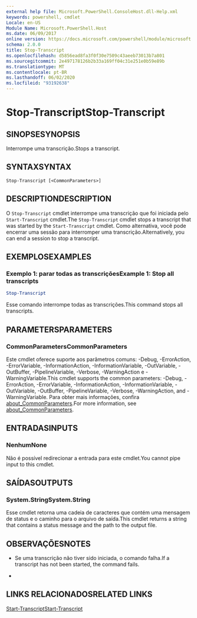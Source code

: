 ```yaml
---
external help file: Microsoft.PowerShell.ConsoleHost.dll-Help.xml
keywords: powershell, cmdlet
Locale: en-US
Module Name: Microsoft.PowerShell.Host
ms.date: 06/09/2017
online version: https://docs.microsoft.com/powershell/module/microsoft.powershell.host/stop-transcript?view=powershell-7&WT.mc_id=ps-gethelp
schema: 2.0.0
title: Stop-Transcript
ms.openlocfilehash: d5856ead8fa3f0f30e7509c43aeeb73013b7a801
ms.sourcegitcommit: 2e497178126b2b33a169ff04c31e251e0b59e89b
ms.translationtype: MT
ms.contentlocale: pt-BR
ms.lasthandoff: 06/02/2020
ms.locfileid: "93192638"
---
```

# <span data-ttu-id="59246-103">Stop-Transcript</span><span class="sxs-lookup"><span data-stu-id="59246-103">Stop-Transcript</span></span>

## <span data-ttu-id="59246-104">SINOPSE</span><span class="sxs-lookup"><span data-stu-id="59246-104">SYNOPSIS</span></span>
<span data-ttu-id="59246-105">Interrompe uma transcrição.</span><span class="sxs-lookup"><span data-stu-id="59246-105">Stops a transcript.</span></span>

## <span data-ttu-id="59246-106">SYNTAX</span><span class="sxs-lookup"><span data-stu-id="59246-106">SYNTAX</span></span>

```
Stop-Transcript [<CommonParameters>]
```

## <span data-ttu-id="59246-107">DESCRIPTION</span><span class="sxs-lookup"><span data-stu-id="59246-107">DESCRIPTION</span></span>

<span data-ttu-id="59246-108">O `Stop-Transcript` cmdlet interrompe uma transcrição que foi iniciada pelo `Start-Transcript` cmdlet.</span><span class="sxs-lookup"><span data-stu-id="59246-108">The `Stop-Transcript` cmdlet stops a transcript that was started by the `Start-Transcript` cmdlet.</span></span>
<span data-ttu-id="59246-109">Como alternativa, você pode encerrar uma sessão para interromper uma transcrição.</span><span class="sxs-lookup"><span data-stu-id="59246-109">Alternatively, you can end a session to stop a transcript.</span></span>

## <span data-ttu-id="59246-110">EXEMPLOS</span><span class="sxs-lookup"><span data-stu-id="59246-110">EXAMPLES</span></span>

### <span data-ttu-id="59246-111">Exemplo 1: parar todas as transcrições</span><span class="sxs-lookup"><span data-stu-id="59246-111">Example 1: Stop all transcripts</span></span>

```powershell
Stop-Transcript
```

<span data-ttu-id="59246-112">Esse comando interrompe todas as transcrições.</span><span class="sxs-lookup"><span data-stu-id="59246-112">This command stops all transcripts.</span></span>

## <span data-ttu-id="59246-113">PARAMETERS</span><span class="sxs-lookup"><span data-stu-id="59246-113">PARAMETERS</span></span>

### <span data-ttu-id="59246-114">CommonParameters</span><span class="sxs-lookup"><span data-stu-id="59246-114">CommonParameters</span></span>

<span data-ttu-id="59246-115">Este cmdlet oferece suporte aos parâmetros comuns: -Debug, -ErrorAction, -ErrorVariable, -InformationAction, -InformationVariable, -OutVariable, -OutBuffer, -PipelineVariable, -Verbose, -WarningAction e -WarningVariable.</span><span class="sxs-lookup"><span data-stu-id="59246-115">This cmdlet supports the common parameters: -Debug, -ErrorAction, -ErrorVariable, -InformationAction, -InformationVariable, -OutVariable, -OutBuffer, -PipelineVariable, -Verbose, -WarningAction, and -WarningVariable.</span></span> <span data-ttu-id="59246-116">Para obter mais informações, confira [about_CommonParameters](https://go.microsoft.com/fwlink/?LinkID=113216).</span><span class="sxs-lookup"><span data-stu-id="59246-116">For more information, see [about_CommonParameters](https://go.microsoft.com/fwlink/?LinkID=113216).</span></span>

## <span data-ttu-id="59246-117">ENTRADAS</span><span class="sxs-lookup"><span data-stu-id="59246-117">INPUTS</span></span>

### <span data-ttu-id="59246-118">Nenhum</span><span class="sxs-lookup"><span data-stu-id="59246-118">None</span></span>

<span data-ttu-id="59246-119">Não é possível redirecionar a entrada para este cmdlet.</span><span class="sxs-lookup"><span data-stu-id="59246-119">You cannot pipe input to this cmdlet.</span></span>

## <span data-ttu-id="59246-120">SAÍDAS</span><span class="sxs-lookup"><span data-stu-id="59246-120">OUTPUTS</span></span>

### <span data-ttu-id="59246-121">System.String</span><span class="sxs-lookup"><span data-stu-id="59246-121">System.String</span></span>

<span data-ttu-id="59246-122">Esse cmdlet retorna uma cadeia de caracteres que contém uma mensagem de status e o caminho para o arquivo de saída.</span><span class="sxs-lookup"><span data-stu-id="59246-122">This cmdlet returns a string that contains a status message and the path to the output file.</span></span>

## <span data-ttu-id="59246-123">OBSERVAÇÕES</span><span class="sxs-lookup"><span data-stu-id="59246-123">NOTES</span></span>

* <span data-ttu-id="59246-124">Se uma transcrição não tiver sido iniciada, o comando falha.</span><span class="sxs-lookup"><span data-stu-id="59246-124">If a transcript has not been started, the command fails.</span></span>

*

## <span data-ttu-id="59246-125">LINKS RELACIONADOS</span><span class="sxs-lookup"><span data-stu-id="59246-125">RELATED LINKS</span></span>

[<span data-ttu-id="59246-126">Start-Transcript</span><span class="sxs-lookup"><span data-stu-id="59246-126">Start-Transcript</span></span>](Start-Transcript.md)
